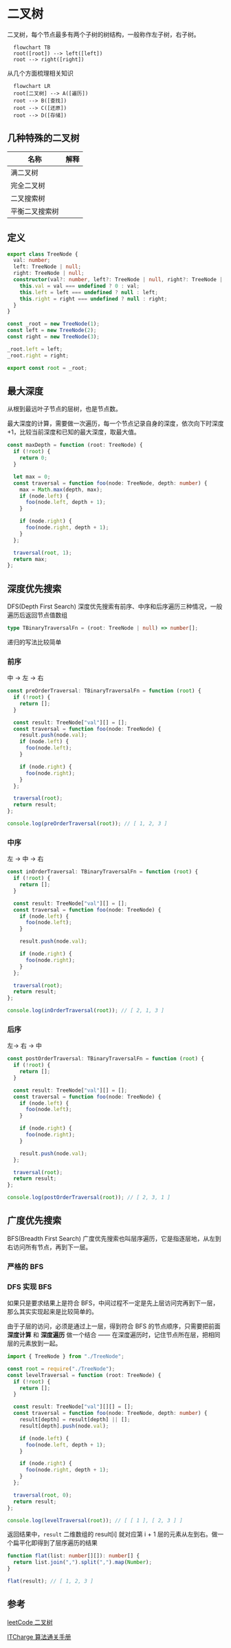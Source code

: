 # 二叉树

二叉树，每个节点最多有两个子树的树结构，一般称作左子树，右子树。

```mermaid
  flowchart TB
  root([root]) --> left([left])
  root --> right([right])
```

从几个方面梳理相关知识

```mermaid
  flowchart LR
  root[二叉树] --> A([遍历])
  root --> B([查找])
  root --> C([还原])
  root --> D([存储])
```

## 几种特殊的二叉树

| 名称           | 解释 |
| -------------- | ---- |
| 满二叉树       |      |
| 完全二叉树     |      |
| 二叉搜索树     |      |
| 平衡二叉搜索树 |      |

## 定义

```ts title="TreeNode.ts"
export class TreeNode {
  val: number;
  left: TreeNode | null;
  right: TreeNode | null;
  constructor(val?: number, left?: TreeNode | null, right?: TreeNode | null) {
    this.val = val === undefined ? 0 : val;
    this.left = left === undefined ? null : left;
    this.right = right === undefined ? null : right;
  }
}

const _root = new TreeNode(1);
const left = new TreeNode(2);
const right = new TreeNode(3);

_root.left = left;
_root.right = right;

export const root = _root;
```

## 最大深度

从根到最远叶子节点的层树，也是节点数。

最大深度的计算，需要做一次遍历，每一个节点记录自身的深度，依次向下时深度+1，比较当前深度和已知的最大深度，取最大值。

```ts title="maxDepth.ts"
const maxDepth = function (root: TreeNode) {
  if (!root) {
    return 0;
  }

  let max = 0;
  const traversal = function foo(node: TreeNode, depth: number) {
    max = Math.max(depth, max);
    if (node.left) {
      foo(node.left, depth + 1);
    }

    if (node.right) {
      foo(node.right, depth + 1);
    }
  };

  traversal(root, 1);
  return max;
};
```

## 深度优先搜索

DFS(Depth First Search) 深度优先搜索有前序、中序和后序遍历三种情况，一般遍历后返回节点值数组

```ts
type TBinaryTraversalFn = (root: TreeNode | null) => number[];
```

递归的写法比较简单

### 前序

中 -> 左 -> 右

```ts title="preOrderTraversal.ts"
const preOrderTraversal: TBinaryTraversalFn = function (root) {
  if (!root) {
    return [];
  }

  const result: TreeNode["val"][] = [];
  const traversal = function foo(node: TreeNode) {
    result.push(node.val);
    if (node.left) {
      foo(node.left);
    }

    if (node.right) {
      foo(node.right);
    }
  };

  traversal(root);
  return result;
};

console.log(preOrderTraversal(root)); // [ 1, 2, 3 ]
```

### 中序

左 -> 中 -> 右

```ts title="inOrderTraversal.ts"
const inOrderTraversal: TBinaryTraversalFn = function (root) {
  if (!root) {
    return [];
  }

  const result: TreeNode["val"][] = [];
  const traversal = function foo(node: TreeNode) {
    if (node.left) {
      foo(node.left);
    }

    result.push(node.val);

    if (node.right) {
      foo(node.right);
    }
  };

  traversal(root);
  return result;
};

console.log(inOrderTraversal(root)); // [ 2, 1, 3 ]
```

### 后序

左-> 右 -> 中

```ts title="postOrderTraversal.ts"
const postOrderTraversal: TBinaryTraversalFn = function (root) {
  if (!root) {
    return [];
  }

  const result: TreeNode["val"][] = [];
  const traversal = function foo(node: TreeNode) {
    if (node.left) {
      foo(node.left);
    }

    if (node.right) {
      foo(node.right);
    }

    result.push(node.val);
  };

  traversal(root);
  return result;
};

console.log(postOrderTraversal(root)); // [ 2, 3, 1 ]
```

## 广度优先搜索

BFS(Breadth First Search) 广度优先搜索也叫层序遍历，它是指逐层地，从左到右访问所有节点，再到下一层。

### 严格的 BFS

### DFS 实现 BFS

如果只是要求结果上是符合 BFS，中间过程不一定是先上层访问完再到下一层，那么其实实现起来是比较简单的。

由于子层的访问，必须是通过上一层，得到符合 BFS 的节点顺序，只需要把前面 **深度计算** 和 **深度遍历** 做一个结合 —— 在深度遍历时，记住节点所在层，把相同层的元素放到一起。

```ts title="levelTraversal.ts"
import { TreeNode } from "./TreeNode";

const root = require("./TreeNode");
const levelTraversal = function (root: TreeNode) {
  if (!root) {
    return [];
  }

  const result: TreeNode["val"][][] = [];
  const traversal = function foo(node: TreeNode, depth: number) {
    result[depth] = result[depth] || [];
    result[depth].push(node.val);

    if (node.left) {
      foo(node.left, depth + 1);
    }

    if (node.right) {
      foo(node.right, depth + 1);
    }
  };

  traversal(root, 0);
  return result;
};

console.log(levelTraversal(root)); // [ [ 1 ], [ 2, 3 ] ]
```

返回结果中，`result` 二维数组的 result[i] 就对应第 i + 1 层的元素从左到右。做一个扁平化即得到了层序遍历的结果

```ts
function flat(list: number[][]): number[] {
  return list.join(",").split(",").map(Number);
}

flat(result); // [ 1, 2, 3 ]
```

## 参考

[leetCode 二叉树](https://leetcode.cn/leetbook/read/data-structure-binary-tree/xes3em/)

[ITCharge 算法通关手册](https://algo.itcharge.cn/07.Tree/01.Binary-Tree)
